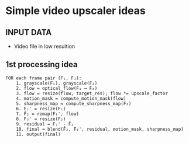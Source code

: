 # Simple video upscaler ideas

## INPUT DATA
* Video file in low resultion

## 1st processing idea

```
FOR each frame pair (F₁, F₂):
    1. grayscale(F₁), grayscale(F₂)
    2. flow = optical_flow(F₁ → F₂)
    3. flow = resize(flow, target_res); flow *= upscale_factor
    4. motion_mask = compute_motion_mask(flow)
    5. sharpness_map = compute_sharpness_map(F₂)
    6. F₁' = resize(F₁)
    7. F̂₂ = remap(F₁', flow)
    8. F₂' = resize(F₂)
    9. residual = F₂' - F̂₂
    10. final = blend(F̂₂, F₂', residual, motion_mask, sharpness_map)
    11. output(final)
```
